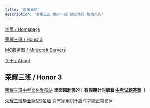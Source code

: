 ```yaml
---
title: '荣耀三班'
description: '荣耀三班 绝非一般 励志笃行 敢为人先'
---
```


[主页 / Homepage](http://zhilu.fun)

[荣耀三班 / Honor 3](http://zhilu.fun/honor3)

[MC服务器 / Minecraft Servers](http://zhilu.fun/mc)

[关于 / About](http://zhilu.fun/about)

## 荣耀三班 / Honor 3

[荣耀三班中考文件发布站](http://file.zhilu.fun) **里面超刺激的！有假期计时版和 [中考试题答案](http://mp.weixin.qq.com/s?__biz=MzAxODI2NTIyMw==&mid=2452997479&idx=1&sn=61068a8c7cddec76ccfe3faf0b6c8586&chksm=8c19808fbb6e09999af5844394650385483a5da08041a67dceaf0a4acd4abdfe4bce52e2b8e8&mpshare=1&scene=23&srcid=0705BlrVcQpfWB6PuO5tQP2z#rd) ！**

[荣耀三班毕业照&签名墙](http://HONOR3.zhilu.fun:1903) 只有家用机开启时才能正常访问

